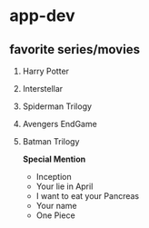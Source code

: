 # app-dev
## favorite series/movies
1. Harry Potter
2. Interstellar
3. Spiderman Trilogy
4. Avengers EndGame
5. Batman Trilogy

   **Special Mention**
   - Inception
   - Your lie in April
   - I want to eat your Pancreas
   - Your name
   - One Piece
